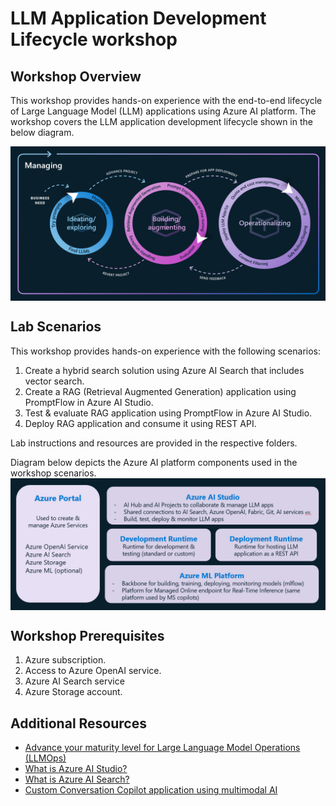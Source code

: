 # LLM Application Development Lifecycle workshop
 
## Workshop Overview
 This workshop provides hands-on experience with the end-to-end lifecycle of Large Language Model (LLM) applications using Azure AI platform. The workshop covers the LLM application development lifecycle shown in the below diagram.

 <img src="common/images/llm_lifecycle.png" align="center" />

 ## Lab Scenarios
 This workshop provides hands-on experience with the following scenarios:
 1. Create a hybrid search solution using Azure AI Search that includes vector search.
 2. Create a RAG (Retrieval Augmented Generation) application using PromptFlow in Azure AI Studio.
 3. Test & evaluate RAG application using PromptFlow in Azure AI Studio.
 4. Deploy RAG application and consume it using REST API.

 Lab instructions and resources are provided in the respective folders.

Diagram below depicts the Azure AI platform components used in the workshop scenarios.
 <img src="common/images/azure_platform_workshop.png" align="center" />

 ## Workshop Prerequisites
 1. Azure subscription.
 2. Access to Azure OpenAI service.
 3. Azure AI Search service
 4. Azure Storage account.

## Additional Resources
- [Advance your maturity level for Large Language Model Operations (LLMOps)](https://learn.microsoft.com/en-us/azure/machine-learning/prompt-flow/concept-llmops-maturity)
- [What is Azure AI Studio?](https://learn.microsoft.com/en-us/azure/ai-studio/what-is-ai-studio)
- [What is Azure AI Search?](https://learn.microsoft.com/en-us/azure/search/search-what-is-azure-search)
- [Custom Conversation Copilot application using multimodal AI](https://github.com/amulchapla/AI-Conversational-Copilot)